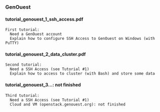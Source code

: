 
### GenOuest

####  tutorial_genouest_1_ssh_access.pdf
```
First tutorial:
  Need a GenOuest account
  Explain how to configure SSH Access to GenOuest on Windows (with PuTTY)
```

####  tutorial_genouest_2_data_cluster.pdf
```
Second tutorial:
  Need a SSH Access (see Tutorial #1)
  Explain how to access to cluster (with Bash) and store some data
```

####  tutorial_genouest_3...: not finished
```
Third tutorial:
  Need a SSH Access (see Tutorial #1)
  Cloud and VM (openstack.genouest.org): not finished
```
